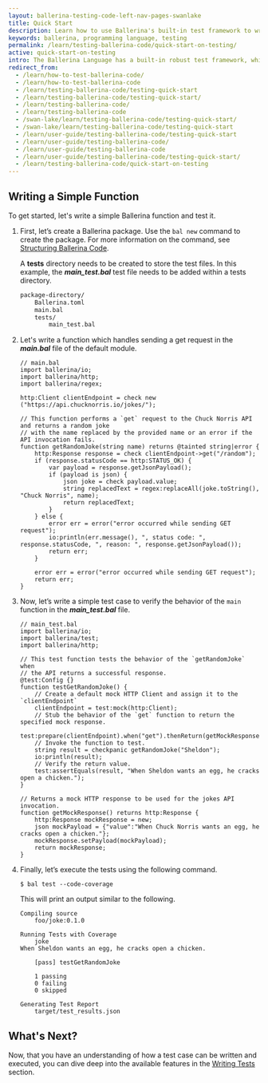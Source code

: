 ```yaml
---
layout: ballerina-testing-code-left-nav-pages-swanlake
title: Quick Start
description: Learn how to use Ballerina's built-in test framework to write testable code. The test framework provides a set of building blocks to help write and run tests.
keywords: ballerina, programming language, testing
permalink: /learn/testing-ballerina-code/quick-start-on-testing/
active: quick-start-on-testing
intro: The Ballerina Language has a built-in robust test framework, which allows you to achieve multiple levels of the test pyramid including unit testing, integration testing, and end to end testing.  It provides features such as assertions, data providers, mocking, and code coverage, which enable the programmers to write comprehensive tests.
redirect_from:
  - /learn/how-to-test-ballerina-code/
  - /learn/how-to-test-ballerina-code
  - /learn/testing-ballerina-code/testing-quick-start
  - /learn/testing-ballerina-code/testing-quick-start/
  - /learn/testing-ballerina-code/
  - /learn/testing-ballerina-code
  - /swan-lake/learn/testing-ballerina-code/testing-quick-start/
  - /swan-lake/learn/testing-ballerina-code/testing-quick-start
  - /learn/user-guide/testing-ballerina-code/testing-quick-start
  - /learn/user-guide/testing-ballerina-code/
  - /learn/user-guide/testing-ballerina-code
  - /learn/user-guide/testing-ballerina-code/testing-quick-start/
  - /learn/testing-ballerina-code/quick-start-on-testing
---
```


## Writing a Simple Function

To get started, let's write a simple Ballerina function and test it.

1. First, let’s create a Ballerina package. Use the `bal new` command to create the package.
For more information on the command, see [Structuring Ballerina Code](/learn/structuring-ballerina-code/).

    A **tests** directory needs to be created to store the test files. In this example, the ***main_test.bal*** test file needs to be
    added within a tests directory. 

    ```bash
    package-directory/
        Ballerina.toml
        main.bal
        tests/
            main_test.bal
    ```

2. Let's write a function which handles sending a get request in the ***main.bal*** file of the default module.
 
    ```ballerina
    // main.bal
    import ballerina/io;
    import ballerina/http;
    import ballerina/regex;

    http:Client clientEndpoint = check new ("https://api.chucknorris.io/jokes/");

    // This function performs a `get` request to the Chuck Norris API and returns a random joke 
    // with the name replaced by the provided name or an error if the API invocation fails.
    function getRandomJoke(string name) returns @tainted string|error {
        http:Response response = check clientEndpoint->get("/random");
        if (response.statusCode == http:STATUS_OK) {
            var payload = response.getJsonPayload();
            if (payload is json) {
                json joke = check payload.value;
                string replacedText = regex:replaceAll(joke.toString(), "Chuck Norris", name);
                return replacedText;
            }
        } else {
            error err = error("error occurred while sending GET request");
            io:println(err.message(), ", status code: ", response.statusCode, ", reason: ", response.getJsonPayload());
            return err;
        }

        error err = error("error occurred while sending GET request");
        return err;
    }
    ```

3. Now, let’s write a simple test case to verify the behavior of the `main` function in the ***main_test.bal*** file.

    ```ballerina
    // main_test.bal
    import ballerina/io;
    import ballerina/test;
    import ballerina/http;
    
    // This test function tests the behavior of the `getRandomJoke` when
    // the API returns a successful response.
    @test:Config {}
    function testGetRandomJoke() {
        // Create a default mock HTTP Client and assign it to the `clientEndpoint`
        clientEndpoint = test:mock(http:Client);
        // Stub the behavior of the `get` function to return the specified mock response.
        test:prepare(clientEndpoint).when("get").thenReturn(getMockResponse());
        // Invoke the function to test.
        string result = checkpanic getRandomJoke("Sheldon");
        io:println(result);
        // Verify the return value.   
        test:assertEquals(result, "When Sheldon wants an egg, he cracks open a chicken.");
    }
    
    // Returns a mock HTTP response to be used for the jokes API invocation.
    function getMockResponse() returns http:Response {
        http:Response mockResponse = new;
        json mockPayload = {"value":"When Chuck Norris wants an egg, he cracks open a chicken."};
        mockResponse.setPayload(mockPayload);
        return mockResponse;
    }
    ```

4. Finally, let’s execute the tests using the following command.

    `$ bal test --code-coverage`

    This will print an output similar to the following.

    ```
    Compiling source
        foo/joke:0.1.0

    Running Tests with Coverage
        joke
    When Sheldon wants an egg, he cracks open a chicken.

        [pass] testGetRandomJoke

        1 passing
        0 failing
        0 skipped

    Generating Test Report
        target/test_results.json

    ```
 
 
## What's Next?

Now, that you have an understanding of how a test case can be written and executed, you can dive deep into the available
 features in the [Writing Tests](/learn/testing-ballerina-code/writing-tests) section.

<style> #tree-expand-all , #tree-collapse-all, .cTocElements {display:none;} .cGitButtonContainer {padding-left: 40px;} </style>

